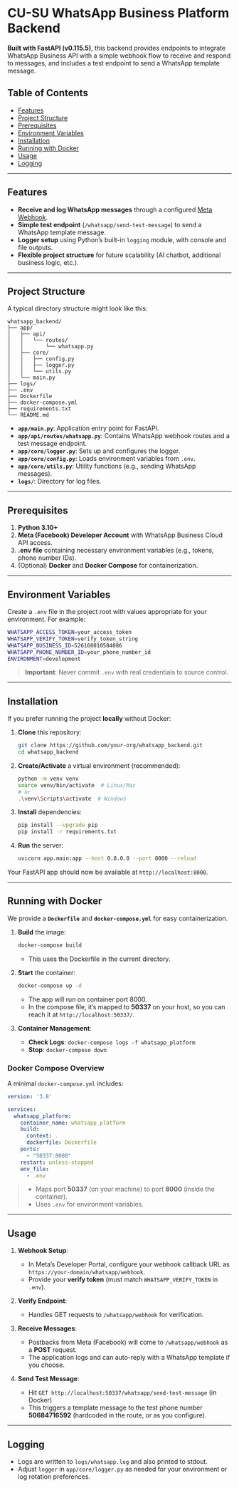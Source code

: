 # CU-SU WhatsApp Business Platform Backend

**Built with FastAPI (v0.115.5)**, this backend provides endpoints to integrate WhatsApp Business API with a simple webhook flow to receive and respond to messages, and includes a test endpoint to send a WhatsApp template message.

## Table of Contents
- [Features](#features)
- [Project Structure](#project-structure)
- [Prerequisites](#prerequisites)
- [Environment Variables](#environment-variables)
- [Installation](#installation)
- [Running with Docker](#running-with-docker)
- [Usage](#usage)
- [Logging](#logging)

---

## Features
- **Receive and log WhatsApp messages** through a configured [Meta Webhook](https://developers.facebook.com/docs/whatsapp/cloud-api).
- **Simple test endpoint** (`/whatsapp/send-test-message`) to send a WhatsApp template message.
- **Logger setup** using Python’s built-in `logging` module, with console and file outputs.
- **Flexible project structure** for future scalability (AI chatbot, additional business logic, etc.).

---

## Project Structure

A typical directory structure might look like this:

```
whatsapp_backend/
├── app/
│   ├── api/
│   │   └── routes/
│   │       └── whatsapp.py
│   ├── core/
│   │   ├── config.py
│   │   ├── logger.py
│   │   └── utils.py
│   └── main.py
├── logs/
├── .env
├── Dockerfile
├── docker-compose.yml
├── requirements.txt
└── README.md
```

- **`app/main.py`**: Application entry point for FastAPI.
- **`app/api/routes/whatsapp.py`**: Contains WhatsApp webhook routes and a test message endpoint.
- **`app/core/logger.py`**: Sets up and configures the logger.
- **`app/core/config.py`**: Loads environment variables from `.env`.
- **`app/core/utils.py`**: Utility functions (e.g., sending WhatsApp messages).
- **`logs/`**: Directory for log files.

---

## Prerequisites

1. **Python 3.10+**  
2. **Meta (Facebook) Developer Account** with WhatsApp Business Cloud API access.
3. **.env file** containing necessary environment variables (e.g., tokens, phone number IDs).
4. (Optional) **Docker** and **Docker Compose** for containerization.

---

## Environment Variables

Create a `.env` file in the project root with values appropriate for your environment. For example:

```bash
WHATSAPP_ACCESS_TOKEN=your_access_token
WHATSAPP_VERIFY_TOKEN=verify_token_string
WHATSAPP_BUSINESS_ID=526160010584086
WHATSAPP_PHONE_NUMBER_ID=your_phone_number_id
ENVIRONMENT=development
```

> **Important**: Never commit `.env` with real credentials to source control. 

---

## Installation

If you prefer running the project **locally** without Docker:

1. **Clone** this repository:
   ```bash
   git clone https://github.com/your-org/whatsapp_backend.git
   cd whatsapp_backend
   ```
2. **Create/Activate** a virtual environment (recommended):
   ```bash
   python -m venv venv
   source venv/bin/activate  # Linux/Mac
   # or
   .\venv\Scripts\activate  # Windows
   ```
3. **Install** dependencies:
   ```bash
   pip install --upgrade pip
   pip install -r requirements.txt
   ```
4. **Run** the server:
   ```bash
   uvicorn app.main:app --host 0.0.0.0 --port 8000 --reload
   ```

Your FastAPI app should now be available at `http://localhost:8000`.

---

## Running with Docker

We provide a **`Dockerfile`** and **`docker-compose.yml`** for easy containerization.

1. **Build** the image:
   ```bash
   docker-compose build
   ```
   - This uses the Dockerfile in the current directory.

2. **Start** the container:
   ```bash
   docker-compose up -d
   ```
   - The app will run on container port 8000. 
   - In the compose file, it’s mapped to **50337** on your host, so you can reach it at `http://localhost:50337/`.

3. **Container Management**:
   - **Check Logs**: `docker-compose logs -f whatsapp_platform`
   - **Stop**: `docker-compose down`

### Docker Compose Overview

A minimal `docker-compose.yml` includes:
```yaml
version: '3.8'

services:
  whatsapp_platform:
    container_name: whatsapp_platform
    build:
      context: .
      dockerfile: Dockerfile
    ports:
      - "50337:8000"
    restart: unless-stopped
    env_file:
      - .env
```
> - Maps port **50337** (on your machine) to port **8000** (inside the container).
> - Uses `.env` for environment variables.

---

## Usage

1. **Webhook Setup**:  
   - In Meta’s Developer Portal, configure your webhook callback URL as `https://your-domain/whatsapp/webhook`.  
   - Provide your **verify token** (must match `WHATSAPP_VERIFY_TOKEN` in `.env`).

2. **Verify Endpoint**:  
   - Handles GET requests to `/whatsapp/webhook` for verification.  

3. **Receive Messages**:  
   - Postbacks from Meta (Facebook) will come to `/whatsapp/webhook` as a **POST** request.  
   - The application logs and can auto-reply with a WhatsApp template if you choose.

4. **Send Test Message**:  
   - Hit `GET http://localhost:50337/whatsapp/send-test-message` (in Docker)  
   - This triggers a template message to the test phone number **50684716592** (hardcoded in the route, or as you configure).

---

## Logging

- Logs are written to `logs/whatsapp.log` and also printed to stdout. 
- Adjust `logger` in `app/core/logger.py` as needed for your environment or log rotation preferences.
